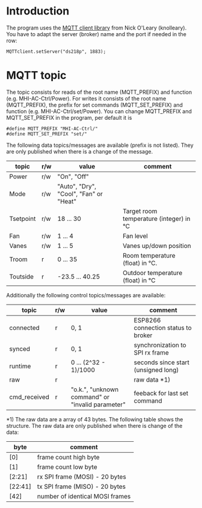 # Introduction
The program uses the [MQTT client library](https://github.com/knolleary/pubsubclient) from Nick O'Leary (knolleary).
You have to adapt the server (broker) name and the port if needed in the row:

```MQTTclient.setServer("ds218p", 1883);```

# MQTT topic
The topic consists for reads of the root name (MQTT_PREFIX) and function (e.g. MHI-AC-Ctrl/Power).
For writes it consists of the root name (MQTT_PREFIX), the prefix for set commands (MQTT_SET_PREFIX) and function (e.g. MHI-AC-Ctrl/set/Power).
You can change MQTT_PREFIX and MQTT_SET_PREFIX in the program, per default it is

```
#define MQTT_PREFIX "MHI-AC-Ctrl/"
#define MQTT_SET_PREFIX "set/"
```

The following data topics/messages are available (prefix is not listed). They are only published when there is a change of the message.

topic|r/w|value|comment
---|---|---|---
Power|r/w|"On", "Off"|
Mode|r/w|"Auto", "Dry", "Cool", "Fan" or "Heat"
Tsetpoint|r/w|18 ... 30|Target room temperature (integer) in °C
Fan|r/w|1 ... 4|Fan level
Vanes|r/w|1 ... 5|Vanes up/down position
Troom|r|0 ... 35|Room temperature (float) in °C.
Toutside|r|-23.5 ... 40.25|Outdoor temperature (float) in °C

Additionally the following control topics/messages are available:

topic | r/w| value |comment
---|---|---|---
connected|r|0, 1|ESP8266 connection status to broker
synced|r|0, 1|synchronization to SPI rx frame
runtime|r|0 ... (2^32 - 1)/1000|seconds since start (unsigned long)
raw|r||raw data *1)
cmd_received|r|"o.k.", "unknown command" or "invalid parameter"|feeback for last set command

*1) The raw data are a array of 43 bytes. The following table shows the structure. The raw data are only published when there is change of the data:

byte |comment
---|---
[0]|frame count high byte
[1]|frame count low byte
[2:21]|rx SPI frame (MOSI) - 20 bytes
[22:41]|tx SPI frame (MISO) - 20 bytes
[42]|number of identical MOSI frames
